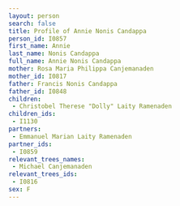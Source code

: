 ```yaml
---
layout: person
search: false
title: Profile of Annie Nonis Candappa
person_id: I0857
first_name: Annie
last_name: Nonis Candappa
full_name: Annie Nonis Candappa
mother: Rosa Maria Philippa Canjemanaden
mother_id: I0817
father: Francis Nonis Candappa
father_id: I0848
children:
 - Christobel Therese "Dolly" Laity Ramenaden
children_ids:
 - I1130
partners:
 - Emmanuel Marian Laity Ramenaden
partner_ids:
 - I0859
relevant_trees_names:
 - Michael Canjemanaden
relevant_trees_ids:
 - I0816
sex: F
---
```



